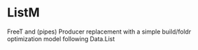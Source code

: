 ListM
=====

FreeT and (pipes) Producer replacement with a simple build/foldr optimization model following Data.List
